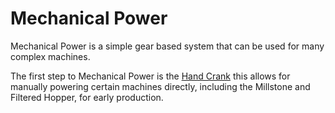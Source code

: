 # Mechanical Power

Mechanical Power is a simple gear based system that can be used for many complex machines.


The first step to Mechanical Power is the [Hand Crank](../blocks/hand_crank.md) this allows for manually powering certain machines directly, including the Millstone and Filtered Hopper, for early production.



 

